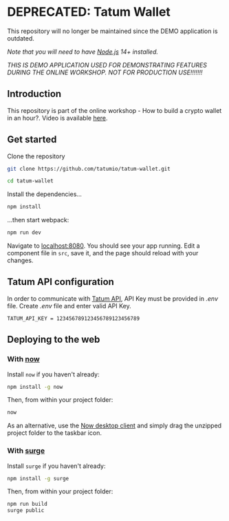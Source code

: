 # DEPRECATED: Tatum Wallet
This repository will no longer be maintained since the DEMO application is outdated.

*Note that you will need to have [Node.js](https://nodejs.org/en/download/current/) 14+ installed.*

*THIS IS DEMO APPLICATION USED FOR DEMONSTRATING FEATURES DURING THE ONLINE WORKSHOP. NOT FOR PRODUCTION USE!!!!!!!*

## Introduction

This repository is part of the online workshop - How to build a crypto wallet in an hour?. Video is available [here](https://www.youtube.com/watch?v=s3mLvVGM9GQ).

## Get started

Clone the repository

```bash
git clone https://github.com/tatumio/tatum-wallet.git

cd tatum-wallet
```

Install the dependencies...

```bash
npm install
```

...then start webpack:

```bash
npm run dev
```

Navigate to [localhost:8080](http://localhost:8080). You should see your app running. Edit a component file in `src`, save it, and the page should reload with your changes.

## Tatum API configuration

In order to communicate with [Tatum API](https://tatum.io), API Key must be provided in *.env* file. Create *.env* file and enter valid API Key. 
```dotenv
TATUM_API_KEY = 123456789123456789123456789
```


## Deploying to the web

### With [now](https://zeit.co/now)

Install `now` if you haven't already:

```bash
npm install -g now
```

Then, from within your project folder:

```bash
now
```

As an alternative, use the [Now desktop client](https://zeit.co/download) and simply drag the unzipped project folder to the taskbar icon.

### With [surge](https://surge.sh/)

Install `surge` if you haven't already:

```bash
npm install -g surge
```

Then, from within your project folder:

```bash
npm run build
surge public
```
